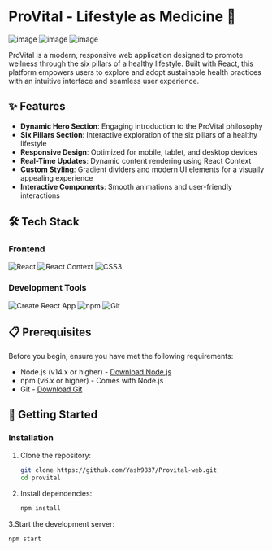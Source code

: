# ProVital - Lifestyle as Medicine 🌿

 <!-- Replace with actual banner image -->
![image](https://github.com/user-attachments/assets/1e22af56-2672-4f04-a744-25bb5cfa894a)
![image](https://github.com/user-attachments/assets/f1212832-a502-4355-a998-4ec8621791bd)
![image](https://github.com/user-attachments/assets/4b11e3b6-203f-4fdc-b316-c9e9b0fb647c)



ProVital is a modern, responsive web application designed to promote wellness through the six pillars of a healthy lifestyle. Built with React, this platform empowers users to explore and adopt sustainable health practices with an intuitive interface and seamless user experience.

## ✨ Features

- **Dynamic Hero Section**: Engaging introduction to the ProVital philosophy
- **Six Pillars Section**: Interactive exploration of the six pillars of a healthy lifestyle
- **Responsive Design**: Optimized for mobile, tablet, and desktop devices
- **Real-Time Updates**: Dynamic content rendering using React Context
- **Custom Styling**: Gradient dividers and modern UI elements for a visually appealing experience
- **Interactive Components**: Smooth animations and user-friendly interactions

## 🛠️ Tech Stack

### Frontend
![React](https://img.shields.io/badge/React-20232A?style=for-the-badge&logo=react&logoColor=61DAFB)
![React Context](https://img.shields.io/badge/React_Context-61DAFB?style=for-the-badge&logo=react&logoColor=white)
![CSS3](https://img.shields.io/badge/CSS3-1572B6?style=for-the-badge&logo=css3&logoColor=white)

### Development Tools
![Create React App](https://img.shields.io/badge/Create_React_App-09D3AC?style=for-the-badge&logo=create-react-app&logoColor=white)
![npm](https://img.shields.io/badge/npm-CB3837?style=for-the-badge&logo=npm&logoColor=white)
![Git](https://img.shields.io/badge/Git-F05032?style=for-the-badge&logo=git&logoColor=white)

## 📋 Prerequisites

Before you begin, ensure you have met the following requirements:

- Node.js (v14.x or higher) - [Download Node.js](https://nodejs.org/)
- npm (v6.x or higher) - Comes with Node.js
- Git - [Download Git](https://git-scm.com/)

## 🚀 Getting Started

### Installation

1. Clone the repository:
   ```bash
   git clone https://github.com/Yash9837/Provital-web.git
   cd provital

2. Install dependencies:
   ```bash
   npm install

3.Start the development server:

   ```bash
   npm start

